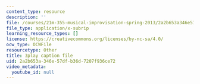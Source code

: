 ```yaml
---
content_type: resource
description: ''
file: /courses/21m-355-musical-improvisation-spring-2013/2a2b653a346e57dfb36d7207f936ce72_DD0VDr65wmo.vtt
file_type: application/x-subrip
learning_resource_types: []
license: https://creativecommons.org/licenses/by-nc-sa/4.0/
ocw_type: OCWFile
resourcetype: Other
title: 3play caption file
uid: 2a2b653a-346e-57df-b36d-7207f936ce72
video_metadata:
  youtube_id: null
---
```

